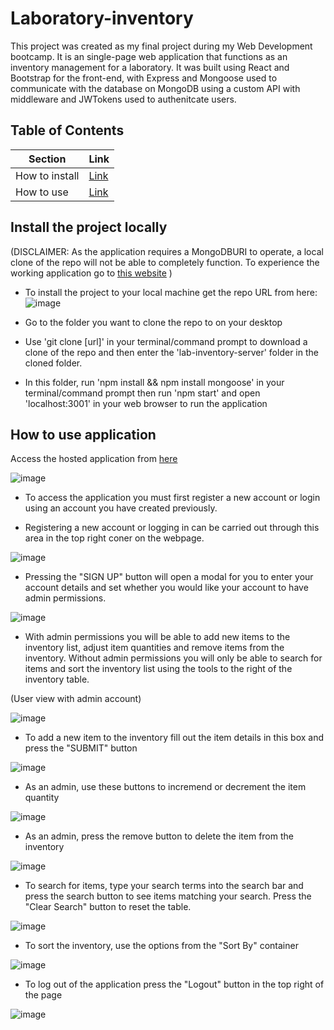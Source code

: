 # Laboratory-inventory

This project was created as my final project during my Web Development bootcamp. It is an single-page web application that functions as an inventory management for a laboratory. It was built using React and Bootstrap for the front-end, with Express and Mongoose used to communicate with the database on MongoDB using a custom API with middleware and JWTokens used to authenitcate users.

## Table of Contents

Section | Link |
--- | --- |
How to install | [Link](https://github.com/Grattade07/laboratory-inventory/edit/main/README.md#install-the-project-locally)
How to use | [Link](https://github.com/Grattade07/laboratory-inventory/edit/main/README.md#how-to-use-application)

## Install the project locally

(DISCLAIMER: As the application requires a MongoDBURI to operate, a local clone of the repo will not be able to completely function. To experience the working application go to <a href="https://laboratory-inventory.onrender.com" target="_blank">this website</a> )

* To install the project to your local machine get the repo URL from here:
![image](![image](https://user-images.githubusercontent.com/107367099/225118706-649b2b1a-13b7-40e9-af12-50c160ec4b39.png))

* Go to the folder you want to clone the repo to on your desktop

* Use 'git clone [url]' in your terminal/command prompt to download a clone of the repo and then enter the 'lab-inventory-server' folder in the cloned folder.

* In this folder, run 'npm install && npm install mongoose' in your terminal/command prompt then run 'npm start' and open 'localhost:3001' in your web browser to run the application

## How to use application 

Access the hosted application from [here](https://laboratory-inventory.onrender.com)

![image](https://user-images.githubusercontent.com/107367099/225119529-b7654280-b48b-4ff3-b11e-98d8817f7ffe.png)

* To access the application you must first register a new account or login using an account you have created previously.

* Registering a new account or logging in can be carried out through this area in the top right coner on the webpage.

![image](https://user-images.githubusercontent.com/107367099/225119847-831b945d-bc7a-4bc7-943c-cce2ea02c51e.png)

* Pressing the "SIGN UP" button will open a modal for you to enter your account details and set whether you would like your account to have admin permissions. 

![image](https://user-images.githubusercontent.com/107367099/225120874-88cba7eb-661e-4c1e-b6d3-5a94edf3a8df.png)


* With admin permissions you will be able to add new items to the inventory list, adjust item quantities and remove items from the inventory. Without admin permissions you will only be able to search for items and sort the inventory list using the tools to the right of the inventory table.

(User view with admin account)

![image](https://user-images.githubusercontent.com/107367099/225121019-d83cfd4d-7a0e-46d8-9ee4-70d5cb39ddab.png)

* To add a new item to the inventory fill out the item details in this box and press the "SUBMIT" button

![image](https://user-images.githubusercontent.com/107367099/225121394-110a378c-913a-42f0-bd16-8a619cb7050f.png)

* As an admin, use these buttons to incremend or decrement the item quantity

![image](https://user-images.githubusercontent.com/107367099/225121674-61b58739-362d-4f94-8e80-9db599602bda.png)

* As an admin, press the remove button to delete the item from the inventory

![image](https://user-images.githubusercontent.com/107367099/225121833-a8fe2197-f709-4c10-8866-03ad76921a20.png)

* To search for items, type your search terms into the search bar and press the search button to see items matching your search. Press the "Clear Search" button to reset the table.

![image](https://user-images.githubusercontent.com/107367099/225122386-58ce824e-dcb9-4327-9000-2e578d670da6.png)

* To sort the inventory, use the options from the "Sort By" container 

![image](https://user-images.githubusercontent.com/107367099/225122699-776c0a8b-cdfd-4b78-a739-6816b92ccc6a.png)


* To log out of the application press the "Logout" button in the top right of the page

![image](https://user-images.githubusercontent.com/107367099/225122972-edc2a40f-ff63-4093-9e25-e88fe65544b6.png)
